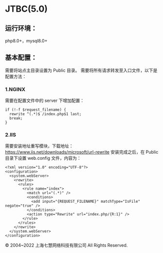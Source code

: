 # JTBC(5.0)

## 运行环境：
php8.0+，mysql8.0+

## 基本配置：
需要将站点主目录设置为 Public 目录。
需要将所有请求转发至入口文件，以下是配置方法：

### 1.NGINX
需要在配置文件中的 server 下增加配置：
```
if (!-f $request_filename) {
  rewrite ^(.*)$ /index.php$1 last;
  break;
}
```

### 2.IIS
需要安装地址重写模块，下载地址：https://www.iis.net/downloads/microsoft/url-rewrite
安装完成之后，在 Public 目录下设置 web.config 文件，内容为：
```
<?xml version="1.0" encoding="UTF-8"?>
<configuration>
  <system.webServer>
    <rewrite>
      <rules>
        <rule name="index">
          <match url="(.*)" />
          <conditions>
            <add input="{REQUEST_FILENAME}" matchType="IsFile" negate="true" />
          </conditions>
          <action type="Rewrite" url="index.php/{R:1}" />
        </rule>
      </rules>
    </rewrite>
  </system.webServer>
</configuration>
```

© 2004~2022 上海七慧网络科技有限公司 All Rights Reserved.
